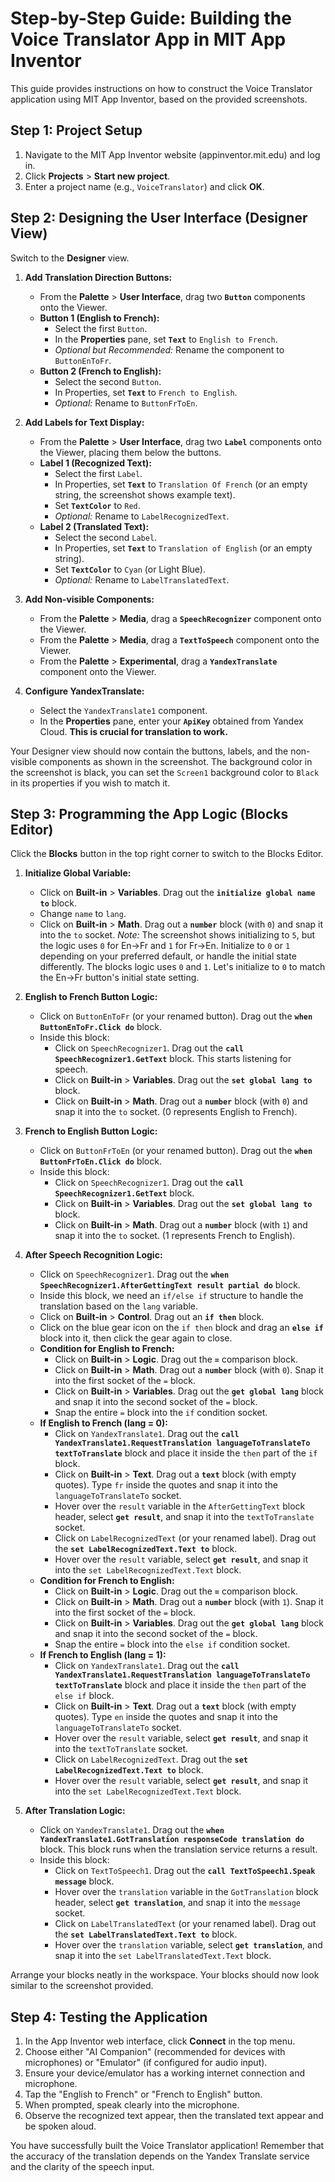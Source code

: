 # Step-by-Step Guide: Building the Voice Translator App in MIT App Inventor

This guide provides instructions on how to construct the Voice Translator application using MIT App Inventor, based on the provided screenshots.

## Step 1: Project Setup

1.  Navigate to the MIT App Inventor website (appinventor.mit.edu) and log in.
2.  Click **Projects** > **Start new project**.
3.  Enter a project name (e.g., `VoiceTranslator`) and click **OK**.

## Step 2: Designing the User Interface (Designer View)

Switch to the **Designer** view.

1.  **Add Translation Direction Buttons:**
    * From the **Palette** > **User Interface**, drag two **`Button`** components onto the Viewer.
    * **Button 1 (English to French):**
        * Select the first `Button`.
        * In the **Properties** pane, set **`Text`** to `English to French`.
        * *Optional but Recommended:* Rename the component to `ButtonEnToFr`.
    * **Button 2 (French to English):**
        * Select the second `Button`.
        * In Properties, set **`Text`** to `French to English`.
        * *Optional:* Rename to `ButtonFrToEn`.

2.  **Add Labels for Text Display:**
    * From the **Palette** > **User Interface**, drag two **`Label`** components onto the Viewer, placing them below the buttons.
    * **Label 1 (Recognized Text):**
        * Select the first `Label`.
        * In Properties, set **`Text`** to `Translation Of French` (or an empty string, the screenshot shows example text).
        * Set **`TextColor`** to `Red`.
        * *Optional:* Rename to `LabelRecognizedText`.
    * **Label 2 (Translated Text):**
        * Select the second `Label`.
        * In Properties, set **`Text`** to `Translation of English` (or an empty string).
        * Set **`TextColor`** to `Cyan` (or Light Blue).
        * *Optional:* Rename to `LabelTranslatedText`.

3.  **Add Non-visible Components:**
    * From the **Palette** > **Media**, drag a **`SpeechRecognizer`** component onto the Viewer.
    * From the **Palette** > **Media**, drag a **`TextToSpeech`** component onto the Viewer.
    * From the **Palette** > **Experimental**, drag a **`YandexTranslate`** component onto the Viewer.

4.  **Configure YandexTranslate:**
    * Select the `YandexTranslate1` component.
    * In the **Properties** pane, enter your **`ApiKey`** obtained from Yandex Cloud. **This is crucial for translation to work.**

Your Designer view should now contain the buttons, labels, and the non-visible components as shown in the screenshot. The background color in the screenshot is black, you can set the `Screen1` background color to `Black` in its properties if you wish to match it.

## Step 3: Programming the App Logic (Blocks Editor)

Click the **Blocks** button in the top right corner to switch to the Blocks Editor.

1.  **Initialize Global Variable:**
    * Click on **Built-in** > **Variables**. Drag out the **`initialize global name to`** block.
    * Change `name` to `lang`.
    * Click on **Built-in** > **Math**. Drag out a **`number`** block (with `0`) and snap it into the `to` socket. *Note:* The screenshot shows initializing to `5`, but the logic uses `0` for En->Fr and `1` for Fr->En. Initialize to `0` or `1` depending on your preferred default, or handle the initial state differently. The blocks logic uses `0` and `1`. Let's initialize to `0` to match the En->Fr button's initial state setting.

2.  **English to French Button Logic:**
    * Click on `ButtonEnToFr` (or your renamed button). Drag out the **`when ButtonEnToFr.Click do`** block.
    * Inside this block:
        * Click on `SpeechRecognizer1`. Drag out the **`call SpeechRecognizer1.GetText`** block. This starts listening for speech.
        * Click on **Built-in** > **Variables**. Drag out the **`set global lang to`** block.
        * Click on **Built-in** > **Math**. Drag out a **`number`** block (with `0`) and snap it into the `to` socket. (0 represents English to French).

3.  **French to English Button Logic:**
    * Click on `ButtonFrToEn` (or your renamed button). Drag out the **`when ButtonFrToEn.Click do`** block.
    * Inside this block:
        * Click on `SpeechRecognizer1`. Drag out the **`call SpeechRecognizer1.GetText`** block.
        * Click on **Built-in** > **Variables**. Drag out the **`set global lang to`** block.
        * Click on **Built-in** > **Math**. Drag out a **`number`** block (with `1`) and snap it into the `to` socket. (1 represents French to English).

4.  **After Speech Recognition Logic:**
    * Click on `SpeechRecognizer1`. Drag out the **`when SpeechRecognizer1.AfterGettingText result partial do`** block.
    * Inside this block, we need an `if/else if` structure to handle the translation based on the `lang` variable.
    * Click on **Built-in** > **Control**. Drag out an **`if then`** block.
    * Click on the blue gear icon on the `if then` block and drag an **`else if`** block into it, then click the gear again to close.
    * **Condition for English to French:**
        * Click on **Built-in** > **Logic**. Drag out the **`=`** comparison block.
        * Click on **Built-in** > **Math**. Drag out a **`number`** block (with `0`). Snap it into the first socket of the `=` block.
        * Click on **Built-in** > **Variables**. Drag out the **`get global lang`** block and snap it into the second socket of the `=` block.
        * Snap the entire `=` block into the `if` condition socket.
    * **If English to French (lang = 0):**
        * Click on `YandexTranslate1`. Drag out the **`call YandexTranslate1.RequestTranslation languageToTranslateTo textToTranslate`** block and place it inside the `then` part of the `if` block.
        * Click on **Built-in** > **Text**. Drag out a **`text`** block (with empty quotes). Type `fr` inside the quotes and snap it into the `languageToTranslateTo` socket.
        * Hover over the `result` variable in the `AfterGettingText` block header, select **`get result`**, and snap it into the `textToTranslate` socket.
        * Click on `LabelRecognizedText` (or your renamed label). Drag out the **`set LabelRecognizedText.Text to`** block.
        * Hover over the `result` variable, select **`get result`**, and snap it into the `set LabelRecognizedText.Text` block.
    * **Condition for French to English:**
        * Click on **Built-in** > **Logic**. Drag out the **`=`** comparison block.
        * Click on **Built-in** > **Math**. Drag out a **`number`** block (with `1`). Snap it into the first socket of the `=` block.
        * Click on **Built-in** > **Variables**. Drag out the **`get global lang`** block and snap it into the second socket of the `=` block.
        * Snap the entire `=` block into the `else if` condition socket.
    * **If French to English (lang = 1):**
        * Click on `YandexTranslate1`. Drag out the **`call YandexTranslate1.RequestTranslation languageToTranslateTo textToTranslate`** block and place it inside the `then` part of the `else if` block.
        * Click on **Built-in** > **Text**. Drag out a **`text`** block (with empty quotes). Type `en` inside the quotes and snap it into the `languageToTranslateTo` socket.
        * Hover over the `result` variable, select **`get result`**, and snap it into the `textToTranslate` socket.
        * Click on `LabelRecognizedText`. Drag out the **`set LabelRecognizedText.Text to`** block.
        * Hover over the `result` variable, select **`get result`**, and snap it into the `set LabelRecognizedText.Text` block.

5.  **After Translation Logic:**
    * Click on `YandexTranslate1`. Drag out the **`when YandexTranslate1.GotTranslation responseCode translation do`** block. This block runs when the translation service returns a result.
    * Inside this block:
        * Click on `TextToSpeech1`. Drag out the **`call TextToSpeech1.Speak message`** block.
        * Hover over the `translation` variable in the `GotTranslation` block header, select **`get translation`**, and snap it into the `message` socket.
        * Click on `LabelTranslatedText` (or your renamed label). Drag out the **`set LabelTranslatedText.Text to`** block.
        * Hover over the `translation` variable, select **`get translation`**, and snap it into the `set LabelTranslatedText.Text` block.

Arrange your blocks neatly in the workspace. Your blocks should now look similar to the screenshot provided.

## Step 4: Testing the Application

1.  In the App Inventor web interface, click **Connect** in the top menu.
2.  Choose either "AI Companion" (recommended for devices with microphones) or "Emulator" (if configured for audio input).
3.  Ensure your device/emulator has a working internet connection and microphone.
4.  Tap the "English to French" or "French to English" button.
5.  When prompted, speak clearly into the microphone.
6.  Observe the recognized text appear, then the translated text appear and be spoken aloud.

You have successfully built the Voice Translator application! Remember that the accuracy of the translation depends on the Yandex Translate service and the clarity of the speech input.
